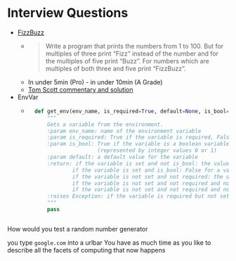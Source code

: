 Interview Questions
===================

* [FizzBuzz](https://imranontech.com/2007/01/24/using-fizzbuzz-to-find-developers-who-grok-coding/)
    * > Write a program that prints the numbers from 1 to 100. But for multiples of three print “Fizz” instead of the number and for the multiples of five print “Buzz”. For numbers which are multiples of both three and five print “FizzBuzz”.
    * In under 5min (Pro) - in under 10min (A Grade)
    * [Tom Scott commentary and solution](https://www.youtube.com/watch?v=QPZ0pIK_wsc)
* EnvVar
    * ```python
        def get_env(env_name, is_required=True, default=None, is_bool=False):
            """
            Gets a variable from the environment.
            :param env_name: name of the environment variable
            :param is_required: True if the variable is required, False otherwise
            :param is_bool: True if the variable is a boolean variable
                            (represented by integer values 0 or 1)
            :param default: a default value for the variable
            :return: if the variable is set and not is_bool: the value of the variable
                    if the variable is set and is_bool: False for a value of 0 and True for a value of 1
                    if the variable is not set and not required: the default value
                    if the variable is not set and not required and no default value is specified and is_bool: False
                    if the variable is not set and not required and no default value is specified and not is_bool: None
            :raises Exception: if the variable is required but not set
            """
            pass
    ```

How would you test a random number generator

you type `google.com` into a urlbar
You have as much time as you like to describe all the facets of computing that now happens
